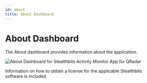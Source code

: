 ```yaml
---
id: about
title: About Dashboard
---
```


# About Dashboard

The About dashboard provides information about the application.

![](/img/activitymonitor/siem/AboutDashboard.png "About Dashboard for Stealthbits Activity Monitor App for QRadar")

Information on how to obtain a license for the applicable Stealthbits software is included.